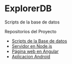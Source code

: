# ExplorerDB
Scripts de la base de datos

Repositorios del Proyecto
- [Scripts de la Base de datos](https://github.com/AntonioAlejandro01/Explorer-DBScripts)
- [Servidor en Node.js](https://github.com/AntonioAlejandro01/Explorer-API)
- [Página web en Angular](https://github.com/AntonioAlejandro01/explorer-web)
- [Aplicacion Android](https://github.com/AntonioAlejandro01/ExpplorerApp)
